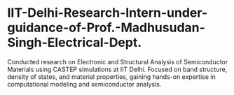 # IIT-Delhi-Research-Intern-under-guidance-of-Prof.-Madhusudan-Singh-Electrical-Dept.
Conducted research on Electronic and Structural Analysis of Semiconductor Materials using CASTEP simulations at IIT Delhi. Focused on band structure, density of states, and material properties, gaining hands-on expertise in computational modeling and semiconductor analysis.
